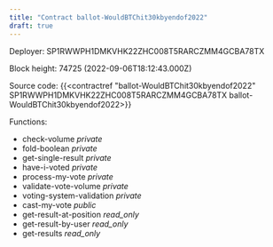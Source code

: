 ```yaml
---
title: "Contract ballot-WouldBTChit30kbyendof2022"
draft: true
---
```

Deployer: SP1RWWPH1DMKVHK22ZHC008T5RARCZMM4GCBA78TX


 



Block height: 74725 (2022-09-06T18:12:43.000Z)

Source code: {{<contractref "ballot-WouldBTChit30kbyendof2022" SP1RWWPH1DMKVHK22ZHC008T5RARCZMM4GCBA78TX ballot-WouldBTChit30kbyendof2022>}}

Functions:

* check-volume _private_
* fold-boolean _private_
* get-single-result _private_
* have-i-voted _private_
* process-my-vote _private_
* validate-vote-volume _private_
* voting-system-validation _private_
* cast-my-vote _public_
* get-result-at-position _read_only_
* get-result-by-user _read_only_
* get-results _read_only_
